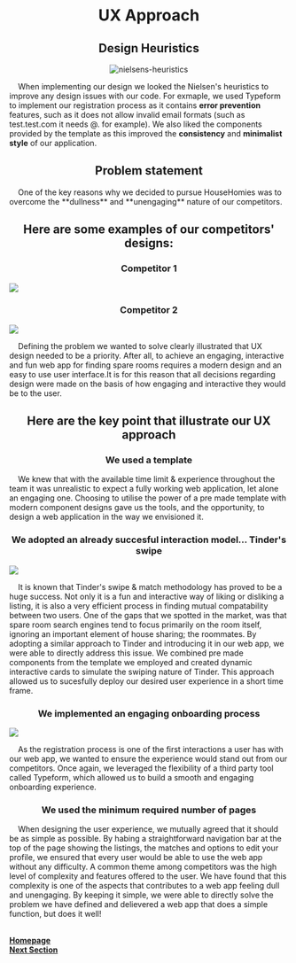 <h1 align="center">UX Approach</h1>

<h2 align="center">Design Heuristics</h2>

<p align="center"><img src="https://i.ibb.co/tBNt7Ph/nielsens-heuristics.png" alt="nielsens-heuristics" border="0"></p>

<p>&nbsp;&nbsp;&nbsp;&nbsp;When implementing our design we looked the Nielsen's heuristics to improve any design issues with our code. For exmaple, we used Typeform to implement our registration process as it contains <b>error prevention</b> features, such as it does not allow invalid email formats (such as test.test.com it needs <name>@<name>.<com/co.uk> for example). We also liked the components provided by the template as this improved the <b>consistency</b> and <b>minimalist style</b> of our application.

<h2 align="center">Problem statement</h2>

<p>&nbsp;&nbsp;&nbsp;&nbsp;One of the key reasons why we decided to pursue HouseHomies was to overcome the **dullness** and **unengaging** nature of our competitors.</p>

<h2 align="center">Here are some examples of our competitors' designs:</h2>

<h3 align="center">Competitor 1</h3>

![](https://i.ibb.co/cN3N7y1/Screenshot-2021-05-04-at-14-44-36.png)

<h3 align="center">Competitor 2</h2>

![](https://i.ibb.co/pRQ7V8k/Screenshot-2021-05-04-at-14-48-54.png)


<p>&nbsp;&nbsp;&nbsp;&nbsp;Defining the problem we wanted to solve clearly illustrated that UX design needed to be a priority. After all, to achieve an engaging, interactive and fun web app for finding spare rooms requires a modern design and an easy to use user interface.It is for this reason that all decisions regarding design were made on the basis of how engaging and interactive they would be to the user.</p>

<h2 align="center">Here are the key point that illustrate our UX approach</h2>

<h3 align="center">We used a template</h3>

<p>&nbsp;&nbsp;&nbsp;&nbsp;We knew that with the available time limit & experience throughout the team it was unrealistic to expect a fully working web application, let alone an engaging one. Choosing to utilise the power of a pre made template with modern component designs gave us the tools, and the opportunity, to design a web application in the way we envisioned it.</p>

<h3 align="center">We adopted an already succesful interaction model... Tinder's swipe</h3>

![](https://i.ibb.co/WP1RBxH/img-5321.jpg)

<p>&nbsp;&nbsp;&nbsp;&nbsp;It is known that Tinder's swipe & match methodology has proved to be a huge success. Not only it is a fun and interactive way of liking or disliking a listing, it is also a very efficient process in finding mutual compatability between two users. One of the gaps that we spotted in the market, was that spare room search engines tend to focus primarily on the room itself, ignoring an important element of house sharing; the roommates. By adopting a similar approach to Tinder and introducing it in our web app, we were able to directly address this issue. We combined pre made components from the template we employed and created dynamic interactive cards to simulate the swiping nature of Tinder. This approach allowed us to sucesfully deploy our desired user experience in a short time frame.</p>

<h3 align="center">We implemented an engaging onboarding process</h3>

![](https://i.ibb.co/bKRX3Pb/ezgif-com-gif-maker.gif)

<p>&nbsp;&nbsp;&nbsp;&nbsp;As the registration process is one of the first interactions a user has with our web app, we wanted to ensure the experience would stand out from our competitors. Once again, we leveraged the flexibility of a third party tool called Typeform, which allowed us to build a smooth and engaging onboarding experience.</p>

<h3 align="center">We used the minimum required number of pages</h3>

<p>&nbsp;&nbsp;&nbsp;&nbsp;When designing the user experience, we mutually agreed that it should be as simple as possible. By habing a straightforward navigation bar at the top of the page showing the listings, the matches and options to edit your profile, we ensured that every user would be able to use the web app without any difficulty. A common theme among competitors was the high level of complexity and features offered to the user. We have found that this complexity is one of the aspects that contributes to a web app feeling dull and unengaging. By keeping it simple, we were able to directly solve the problem we have defined and delievered a web app that does a simple function, but does it well!</p>

<br>
<a href="https://github.com/JaiRanchod/Desk-10-Software-Engineering-Group-Project/tree/release">
<b>Homepage</b></a>
<br>
<a href="https://github.com/JaiRanchod/Desk-10-Software-Engineering-Group-Project/blob/release/Documentation/Understanding%20of%20User%20Group.md">
<b>Next Section</b></a>
